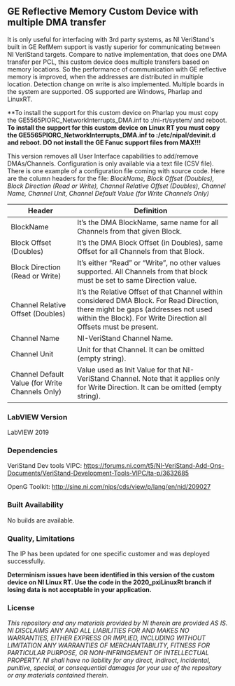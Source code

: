 ## GE Reflective Memory Custom Device with multiple DMA transfer ##

It is only useful for interfacing with 3rd party systems, as NI VeriStand's built in GE RefMem support is vastly superior for communicating between NI VeriStand targets. Compare to native implementation, that does one DMA transfer per PCL, this custom device does multiple transfers based on memory locations. So the performance of communication with GE reflective memory is improved, when the addresses are distributed in multiple location. Detection change on write is also implemented. Multiple boards in the system are supported. OS supported are Windows, Pharlap and LinuxRT.

**To install the support for this custom device on Pharlap you must copy the GE5565PIORC_NetworkInterrupts_DMA.inf  to :/ni-rt/system/ and reboot.
**To install the support for this custom device on Linux RT you must copy the GE5565PIORC_NetworkInterrupts_DMA.inf  to :/etc/nipal/devinit.d and reboot.
DO not install the GE Fanuc support files from MAX!!!**

This version removes all User Interface capabilities to add/remove DMAs/Channels. Configuration is only available via a text file (CSV file). There is one example of a configuration file coming with source code. Here are the column headers for the file:
*BlockName, Block Offset (Doubles), Block Direction (Read or Write), Channel Relative Offset (Doubles), Channel Name, Channel Unit, Channel Default Value (for Write Channels Only)*

Header |Definition
-------------	|-------------
BlockName  | It’s the DMA BlockName, same name for all Channels from that given Block.
Block Offset (Doubles)  | It’s the DMA Block Offset (in Doubles), same Offset for all Channels from that Block.
Block Direction (Read or Write)|It’s either “Read” or “Write”, no other values supported. All Channels from that block must be set to same Direction value.
Channel Relative Offset (Doubles)|It’s the Relative Offset of that Channel within considered DMA Block. For Read Direction, there might be gaps (addresses not used within the Block). For Write Direction all Offsets must be present.
Channel Name|NI-VeriStand Channel Name.
Channel Unit|Unit for that Channel. It can be omitted (empty string).
Channel Default Value (for Write Channels Only)|Value used as Init Value for that NI-VeriStand Channel. Note that it applies only for Write Direction. It can be omitted (empty string).


### LabVIEW Version ###

LabVIEW 2019

### Dependencies ###

VeriStand Dev tools VIPC: https://forums.ni.com/t5/NI-VeriStand-Add-Ons-Documents/VeriStand-Development-Tools-VIPC/ta-p/3632685

OpenG Toolkit:
http://sine.ni.com/nips/cds/view/p/lang/en/nid/209027


### Built Availability ###

No builds are available.

### Quality, Limitations ###

The IP has been updated for one specific customer and was deployed successfully.

**Determinism issues have been identified in this version of the custom device on NI Linux RT. Use the code in the 2020_pxiLinuxRt branch if losing data is not acceptable in your application.**

### License ###

*This repository and any materials provided by NI therein are provided AS IS. NI DISCLAIMS ANY AND ALL LIABILITIES FOR AND MAKES NO WARRANTIES, EITHER EXPRESS OR IMPLIED, INCLUDING WITHOUT LIMITATION ANY WARRANTIES OF MERCHANTABILITY, FITNESS FOR  PARTICULAR PURPOSE, OR NON-INFRINGEMENT OF INTELLECTUAL PROPERTY. NI shall have no liability for any direct, indirect, incidental, punitive, special, or consequential damages for your use of the repository or any materials contained therein.*
